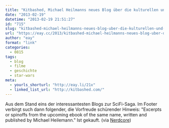 ```yaml
---
title: "Kitbashed, Michael Heilmanns neues Blog über die kulturellen und ästhetischen Wurzeln von Star Wars"
date: "2013-02-19"
datetime: "2013-02-19 21:51:27"
id: "715"
slug: "kitbashed-michael-heilmanns-neues-blog-uber-die-kulturellen-und-asthetischen-wurzeln-von-star-wars"
url: "https://eay.cc/2013/kitbashed-michael-heilmanns-neues-blog-uber-die-kulturellen-und-asthetischen-wurzeln-von-star-wars/"
author: "eay"
format: "link"
categories:
  - 0815
tags:
  - blog
  - filme
  - geschichte
  - star-wars
meta:
  - yourls_shorturl: "http://eay.li/21x"
  - linked_list_url: "http://kitbashed.com/"
---
```


Aus dem Stand eins der interessantesten Blogs zur SciFi-Saga. Im Footer verbirgt such dann folgender, die Vorfreude schürender Hinweis: "Excerpts or spinoffs from the upcoming ebook of the same name, written and published by Michael Heilemann." Ist gekauft. (via [Nerdcore](http://www.crackajack.de/2013/02/19/the-roots-of-star-wars/))
